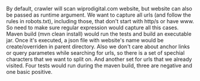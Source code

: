 By default, crawler will scan wiprodigital.com website, but website can also be passed as runtime argument.
We want to capture all urls (and follow the rules in robots.txt), including those, that don't start with http/s or have www. So need to make sure regular expression would capture all this cases.
Maven build (mvn clean install) would run the tests and build an executable jar. Once it's executed, a json file with website's name would be create/overriden in parent directory.
Also we don't care about anchor links or query parametes while searching for urls, so there is a set of spechial characters that we want to split on. And another set for urls that we already visited.
Four tests would run during the maven build, three are negative and one basic positive.